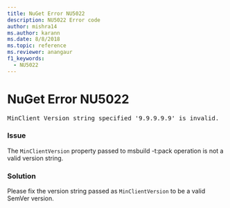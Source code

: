 ```yaml
---
title: NuGet Error NU5022
description: NU5022 Error code
author: mishra14
ms.author: karann
ms.date: 8/8/2018
ms.topic: reference
ms.reviewer: anangaur
f1_keywords: 
  - NU5022
---
```


# NuGet Error NU5022
<pre>MinClient Version string specified '9.9.9.9.9' is invalid.</pre>

### Issue

The `MinClientVersion` property passed to msbuild -t:pack operation is not a valid version string.


### Solution

Please fix the version string passed as `MinClientVersion` to be a valid SemVer version.

